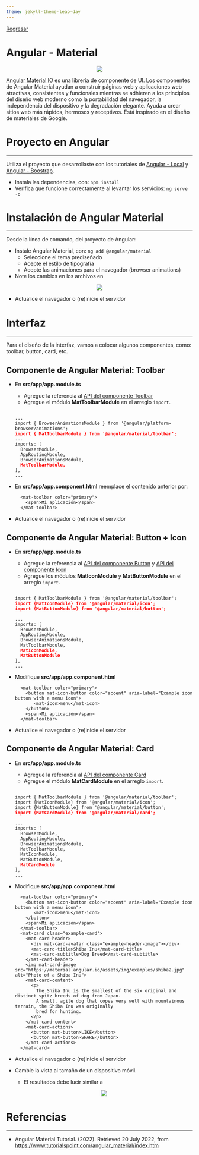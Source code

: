 ```yaml
---
theme: jekyll-theme-leap-day
---
```


[Regresar](/DAWM-2022/)

Angular - Material 
==================

<p align="center">
  <img src="imagenes/angular_material.jfif">
</p>


[Angular Material IO](https://material.angular.io/) es una librería de componente de UI. Los componentes de Angular Material ayudan a construir páginas web y aplicaciones web atractivas, consistentes y funcionales mientras se adhieren a los principios del diseño web moderno como la portabilidad del navegador, la independencia del dispositivo y la degradación elegante. Ayuda a crear sitios web más rápidos, hermosos y receptivos. Está inspirado en el diseño de materiales de Google.

Proyecto en Angular
===================

* * *

Utiliza el proyecto que desarrollaste con los tutoriales de [Angular - Local](https://dawfiec.github.io/DAWM-2022/tutoriales/angular_local.html) y [Angular - Boostrap](https://dawfiec.github.io/DAWM-2022/tutoriales/angular_bootstrap.html).

* Instala las dependencias, con: `npm install`
* Verifica que funcione correctamente al levantar los servicios: `ng serve -o`


Instalación de Angular Material
===============================

* * *

Desde la línea de comando, del proyecto de Angular:

* Instale Angular Material, con: `ng add @angular/material`
  + Seleccione el tema prediseñado
  + Acepte el estilo de tipografía
  + Acepte las animaciones para el navegador (browser animations)
* Note los cambios en los archivos en

<p align="center">
  <img src="imagenes/angular_material_instalacion.png">
</p>

* Actualice el navegador o (re)inicie el servidor

Interfaz
========

* * *

Para el diseño de la interfaz, vamos a colocar algunos componentes, como: toolbar, button, card, etc.

**Componente de Angular Material:** Toolbar
-------------------------------------------

* En **src/app/app.module.ts**
  + Agregue la referencia al [API del componente Toolbar](https://material.angular.io/components/toolbar/api) 
  + Agregue el módulo **MatToolbarModule** en el arreglo `import`.
 
  <pre><code>
  ...  
  import { BrowserAnimationsModule } from '@angular/platform-browser/animations';  
  <b style="color: red">import { MatToolbarModule } from '@angular/material/toolbar';</b>
  ...  
  imports: [  
    BrowserModule,  
    AppRoutingModule,  
    BrowserAnimationsModule,  
    <b style="color: red">MatToolbarModule,</b>
  ],  
  ...
  </code></pre>

* En **src/app/app.component.html** reemplace el contenido anterior por:

  ```
    <mat-toolbar color="primary">
      <span>Mi aplicación</span>
    </mat-toolbar>
  ```  

* Actualice el navegador o (re)inicie el servidor

**Componente de Angular Material:** Button + Icon
-------------------------------------------------

* En **src/app/app.module.ts**
  + Agregue la referencia al [API del componente Button](https://material.angular.io/components/button/overview) y [API del componente Icon](https://material.angular.io/components/icon/api)
  + Agregue los módulos **MatIconModule** y **MatButtonModule** en el arreglo `import`.


  <pre><code>
  import { MatToolbarModule } from '@angular/material/toolbar';  
  <b style="color: red">import {MatIconModule} from '@angular/material/icon';  
  import {MatButtonModule} from '@angular/material/button';</b>

  ...  
  imports: [  
    BrowserModule,  
    AppRoutingModule,  
    BrowserAnimationsModule,  
    MatToolbarModule,  
    <b style="color: red">MatIconModule,  
    MatButtonModule</b>
  ],  
  ...
  </code></pre>

* Modifique **src/app/app.component.html**

  ```
    <mat-toolbar color="primary">  
      <button mat-icon-button color="accent" aria-label="Example icon button with a menu icon">  
         <mat-icon>menu</mat-icon>  
      </button>  
      <span>Mi aplicación</span>  
    </mat-toolbar>
  ```

* Actualice el navegador o (re)inicie el servidor


**Componente de Angular Material:** Card
-------------------------------------------------

* En **src/app/app.module.ts**
  + Agregue la referencia al [API del componente Card](https://material.angular.io/components/card/api)
  + Agregue el módulo **MatCardModule** en el arreglo `import`.


  <pre><code>
  import { MatToolbarModule } from '@angular/material/toolbar';
  import {MatIconModule} from '@angular/material/icon';  
  import {MatButtonModule} from '@angular/material/button';
  <b style="color: red">import {MatCardModule} from '@angular/material/card';</b>

  ...  
  imports: [  
    BrowserModule,  
    AppRoutingModule,  
    BrowserAnimationsModule,  
    MatToolbarModule,
    MatIconModule,  
    MatButtonModule,  
    <b style="color: red">MatCardModule</b>
  ],  
  ...
  </code></pre>

* Modifique **src/app/app.component.html**

  ```
    <mat-toolbar color="primary">  
      <button mat-icon-button color="accent" aria-label="Example icon button with a menu icon">  
         <mat-icon>menu</mat-icon>  
      </button>  
      <span>Mi aplicación</span>  
    </mat-toolbar>
    <mat-card class="example-card">
      <mat-card-header>
        <div mat-card-avatar class="example-header-image"></div>
        <mat-card-title>Shiba Inu</mat-card-title>
        <mat-card-subtitle>Dog Breed</mat-card-subtitle>
      </mat-card-header>
      <img mat-card-image src="https://material.angular.io/assets/img/examples/shiba2.jpg" alt="Photo of a Shiba Inu">
      <mat-card-content>
        <p>
          The Shiba Inu is the smallest of the six original and distinct spitz breeds of dog from Japan.
          A small, agile dog that copes very well with mountainous terrain, the Shiba Inu was originally
          bred for hunting.
        </p>
      </mat-card-content>
      <mat-card-actions>
        <button mat-button>LIKE</button>
        <button mat-button>SHARE</button>
      </mat-card-actions>
    </mat-card>
  ```

* Actualice el navegador o (re)inicie el servidor

* Cambie la vista al tamaño de un dispositivo móvil. 
  + El resultados debe lucir similar a

  <p align="center">
    <img src="imagenes/angular_material_resultado.png">
  </p>



Referencias 
===========

* * *

* Angular Material Tutorial. (2022). Retrieved 20 July 2022, from https://www.tutorialspoint.com/angular_material/index.htm